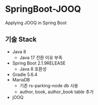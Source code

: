 # SpringBoot-JOOQ
Applying JOOQ in Spring Boot

## 기술 Stack
- Java 8
    - Java 17 전환 이유 부족
- Spring Boot 2.1.9RELEASE
    - Java 8 호환성
- Gradle 5.6.4
- MariaDB
  - 기존 rs-parking-node db 사용
  - author, book, author_book table 추가
- jOOQ
